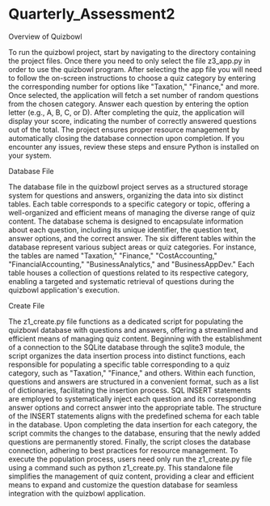 # Quarterly_Assessment2
Overview of Quizbowl

To run the quizbowl project, start by navigating to the directory containing the project files. Once there you need to only select the file z3_app.py in order to use the quizbowl program. After selecting the app file you will need to follow the on-screen instructions to choose a quiz category by entering the corresponding number for options like "Taxation," "Finance," and more. Once selected, the application will fetch a set number of random questions from the chosen category. Answer each question by entering the option letter (e.g., A, B, C, or D). After completing the quiz, the application will display your score, indicating the number of correctly answered questions out of the total. The project ensures proper resource management by automatically closing the database connection upon completion. If you encounter any issues, review these steps and ensure Python is installed on your system.

Database File

The database file in the quizbowl project serves as a structured storage system for questions and answers, organizing the data into six distinct tables. Each table corresponds to a specific category or topic, offering a well-organized and efficient means of managing the diverse range of quiz content. The database schema is designed to encapsulate information about each question, including its unique identifier, the question text, answer options, and the correct answer. The six different tables within the database represent various subject areas or quiz categories. For instance, the tables are named "Taxation," "Finance," "CostAccounting," "FinancialAccounting," "BusinessAnalytics," and "BusinessAppDev." Each table houses a collection of questions related to its respective category, enabling a targeted and systematic retrieval of questions during the quizbowl application's execution.

Create File

The z1_create.py file functions as a dedicated script for populating the quizbowl database with questions and answers, offering a streamlined and efficient means of managing quiz content. Beginning with the establishment of a connection to the SQLite database through the sqlite3 module, the script organizes the data insertion process into distinct functions, each responsible for populating a specific table corresponding to a quiz category, such as "Taxation," "Finance," and others. Within each function, questions and answers are structured in a convenient format, such as a list of dictionaries, facilitating the insertion process. SQL INSERT statements are employed to systematically inject each question and its corresponding answer options and correct answer into the appropriate table. The structure of the INSERT statements aligns with the predefined schema for each table in the database. Upon completing the data insertion for each category, the script commits the changes to the database, ensuring that the newly added questions are permanently stored. Finally, the script closes the database connection, adhering to best practices for resource management. To execute the population process, users need only run the z1_create.py file using a command such as python z1_create.py. This standalone file simplifies the management of quiz content, providing a clear and efficient means to expand and customize the question database for seamless integration with the quizbowl application.
